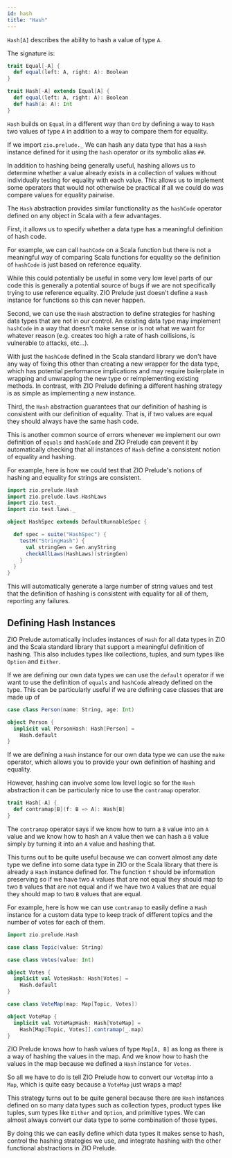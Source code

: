 ```yaml
---
id: hash
title: "Hash"
---
```


`Hash[A]` describes the ability to hash a value of type `A`.

The signature is:

```scala mdoc
trait Equal[-A] {
  def equal(left: A, right: A): Boolean
}

trait Hash[-A] extends Equal[A] {
  def equal(left: A, right: A): Boolean
  def hash(a: A): Int
}
```

`Hash` builds on `Equal` in a different way than `Ord` by defining a way to `Hash` two values of type `A` in addition to a way to compare them for equality.

If we import `zio.prelude._` We can hash any data type that has a `Hash` instance defined for it using the `hash` operator or its symbolic alias `##`.

In addition to hashing being generally useful, hashing allows us to determine whether a value already exists in a collection of values without individually testing for equality with each value. This allows us to implement some operators that would not otherwise be practical if all we could do was compare values for equality pairwise.

The `Hash` abstraction provides similar functionality as the `hashCode` operator defined on any object in Scala with a few advantages.

First, it allows us to specify whether a data type has a meaningful definition of hash code.

For example, we can call `hashCode` on a Scala function but there is not a meaningful way of comparing Scala functions for equality so the definition of `hashCode` is just based on reference equality.

While this could potentially be useful in some very low level parts of our code this is generally a potential source of bugs if we are not specifically trying to use reference equality. ZIO Prelude just doesn't define a `Hash` instance for functions so this can never happen.

Second, we can use the `Hash` abstraction to define strategies for hashing data types that are not in our control. An existing data type may implement `hashCode` in a way that doesn't make sense or is not what we want for whatever reason (e.g. creates too high a rate of hash collisions, is vulnerable to attacks, etc...).

With just the `hashCode` defined in the Scala standard library we don't have any way of fixing this other than creating a new wrapper for the data type, which has potential performance implications and may require boilerplate in wrapping and unwrapping the new type or reimplementing existing methods. In contrast, with ZIO Prelude defining a different hashing strategy is as simple as implementing a new instance.

Third, the `Hash` abstraction guarantees that our definition of hashing is consistent with our definition of equality. That is, if two values are equal they should always have the same hash code.

This is another common source of errors whenever we implement our own definition of `equals` and `hashCode` and ZIO Prelude can prevent it by automatically checking that all instances of `Hash` define a consistent notion of equality and hashing.

For example, here is how we could test that ZIO Prelude's notions of hashing and equality for strings are consistent.

```scala mdoc:reset
import zio.prelude.Hash
import zio.prelude.laws.HashLaws
import zio.test._
import zio.test.laws._

object HashSpec extends DefaultRunnableSpec {

  def spec = suite("HashSpec") {
    testM("StringHash") {
      val stringGen = Gen.anyString
      checkAllLaws(HashLaws)(stringGen)
    }
  }
}
```

This will automatically generate a large number of string values and test that the definition of hashing is consistent with equality for all of them, reporting any failures.

## Defining Hash Instances

ZIO Prelude automatically includes instances of `Hash` for all data types in ZIO and the Scala standard library that support a meaningful definition of hashing. This also includes types like collections, tuples, and sum types like `Option` and `Either`.

If we are defining our own data types we can use the `default` operator if we want to use the definition of `equals` and `hashCode` already defined on the type. This can be particularly useful if we are defining case classes that are made up of 

```scala mdoc
case class Person(name: String, age: Int)

object Person {
  implicit val PersonHash: Hash[Person] =
    Hash.default
}
```

If we are defining a `Hash` instance for our own data type we can use the `make` operator, which allows you to provide your own definition of hashing and equality.

However, hashing can involve some low level logic so for the `Hash` abstraction it can be particularly nice to use the `contramap` operator.

```scala mdoc:nest
trait Hash[-A] {
  def contramap[B](f: B => A): Hash[B]
}
```

The `contramap` operator says if we know how to turn a `B` value into an `A` value and we know how to hash an `A` value then we can hash a `B` value simply by turning it into an `A` value and hashing that.

This turns out to be quite useful because we can convert almost any date type we define into some data type in ZIO or the Scala library that there is already a `Hash` instance defined for. The function `f` should be information preserving so if we have two `A` values that are not equal they should map to two `B` values that are not equal and if we have two `A` values that are equal they should map to two `B` values that are equal.

For example, here is how we can use `contramap` to easily define a `Hash` instance for a custom data type to keep track of different topics and the number of votes for each of them.

```scala mdoc:reset
import zio.prelude.Hash

case class Topic(value: String)

case class Votes(value: Int)

object Votes {
  implicit val VotesHash: Hash[Votes] =
    Hash.default
}

case class VoteMap(map: Map[Topic, Votes])

object VoteMap {
  implicit val VoteMapHash: Hash[VoteMap] =
    Hash[Map[Topic, Votes]].contramap(_.map)
}
```

ZIO Prelude knows how to hash values of type `Map[A, B]` as long as there is a way of hashing the values in the map. And we know how to hash the values in the map because we defined a `Hash` instance for `Votes`.

So all we have to do is tell ZIO Prelude how to convert our `VoteMap` into a `Map`, which is quite easy because a `VoteMap` just wraps a map!

This strategy turns out to be quite general because there are `Hash` instances defined on so many data types such as collection types, product types like tuples, sum types like `Either` and `Option`, and primitive types. We can almost always convert our data type to some combination of those types.

By doing this we can easily define which data types it makes sense to hash, control the hashing strategies we use, and integrate hashing with the other functional abstractions in ZIO Prelude.
